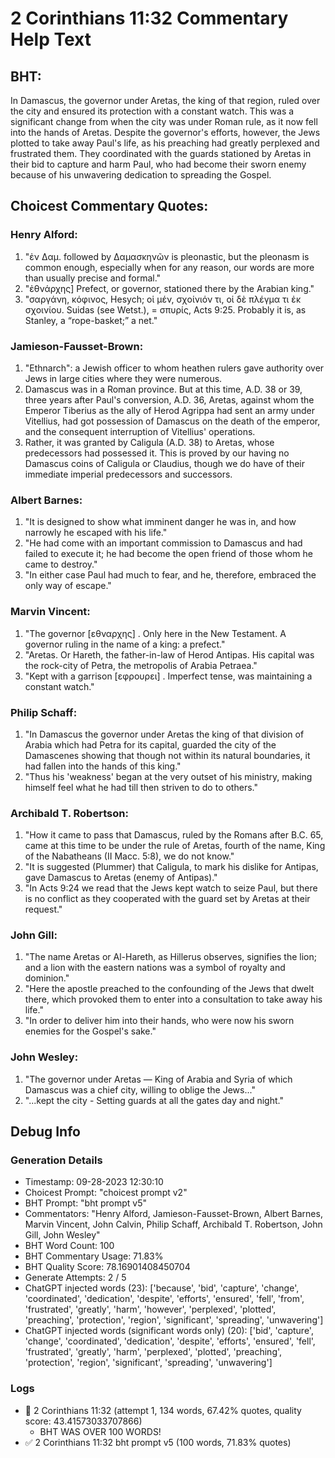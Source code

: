 # 2 Corinthians 11:32 Commentary Help Text

## BHT:
In Damascus, the governor under Aretas, the king of that region, ruled over the city and ensured its protection with a constant watch. This was a significant change from when the city was under Roman rule, as it now fell into the hands of Aretas. Despite the governor's efforts, however, the Jews plotted to take away Paul's life, as his preaching had greatly perplexed and frustrated them. They coordinated with the guards stationed by Aretas in their bid to capture and harm Paul, who had become their sworn enemy because of his unwavering dedication to spreading the Gospel.

## Choicest Commentary Quotes:
### Henry Alford:
1. "ἐν Δαμ. followed by Δαμασκηνῶν is pleonastic, but the pleonasm is common enough, especially when for any reason, our words are more than usually precise and formal."
2. "ἐθνάρχης] Prefect, or governor, stationed there by the Arabian king."
3. "σαργάνη, κόφινος, Hesych; οἱ μέν, σχοίνιόν τι, οἱ δὲ πλέγμα τι ἐκ σχοινίου. Suidas (see Wetst.), = σπυρίς, Acts 9:25. Probably it is, as Stanley, a “rope-basket;” a net."

### Jamieson-Fausset-Brown:
1. "Ethnarch": a Jewish officer to whom heathen rulers gave authority over Jews in large cities where they were numerous.
2. Damascus was in a Roman province. But at this time, A.D. 38 or 39, three years after Paul's conversion, A.D. 36, Aretas, against whom the Emperor Tiberius as the ally of Herod Agrippa had sent an army under Vitellius, had got possession of Damascus on the death of the emperor, and the consequent interruption of Vitellius' operations.
3. Rather, it was granted by Caligula (A.D. 38) to Aretas, whose predecessors had possessed it. This is proved by our having no Damascus coins of Caligula or Claudius, though we do have of their immediate imperial predecessors and successors.

### Albert Barnes:
1. "It is designed to show what imminent danger he was in, and how narrowly he escaped with his life."
2. "He had come with an important commission to Damascus and had failed to execute it; he had become the open friend of those whom he came to destroy."
3. "In either case Paul had much to fear, and he, therefore, embraced the only way of escape."

### Marvin Vincent:
1. "The governor [εθναρχης] . Only here in the New Testament. A governor ruling in the name of a king: a prefect."
2. "Aretas. Or Hareth, the father-in-law of Herod Antipas. His capital was the rock-city of Petra, the metropolis of Arabia Petraea."
3. "Kept with a garrison [εφρουρει] . Imperfect tense, was maintaining a constant watch."

### Philip Schaff:
1. "In Damascus the governor under Aretas the king of that division of Arabia which had Petra for its capital, guarded the city of the Damascenes showing that though not within its natural boundaries, it had fallen into the hands of this king." 
2. "Thus his 'weakness' began at the very outset of his ministry, making himself feel what he had till then striven to do to others."

### Archibald T. Robertson:
1. "How it came to pass that Damascus, ruled by the Romans after B.C. 65, came at this time to be under the rule of Aretas, fourth of the name, King of the Nabatheans (II Macc. 5:8), we do not know."
2. "It is suggested (Plummer) that Caligula, to mark his dislike for Antipas, gave Damascus to Aretas (enemy of Antipas)."
3. "In Acts 9:24 we read that the Jews kept watch to seize Paul, but there is no conflict as they cooperated with the guard set by Aretas at their request."

### John Gill:
1. "The name Aretas or Al-Hareth, as Hillerus observes, signifies the lion; and a lion with the eastern nations was a symbol of royalty and dominion."
2. "Here the apostle preached to the confounding of the Jews that dwelt there, which provoked them to enter into a consultation to take away his life."
3. "In order to deliver him into their hands, who were now his sworn enemies for the Gospel's sake."

### John Wesley:
1. "The governor under Aretas — King of Arabia and Syria of which Damascus was a chief city, willing to oblige the Jews..."
2. "...kept the city - Setting guards at all the gates day and night."


## Debug Info
### Generation Details
- Timestamp: 09-28-2023 12:30:10
- Choicest Prompt: "choicest prompt v2"
- BHT Prompt: "bht prompt v5"
- Commentators: "Henry Alford, Jamieson-Fausset-Brown, Albert Barnes, Marvin Vincent, John Calvin, Philip Schaff, Archibald T. Robertson, John Gill, John Wesley"
- BHT Word Count: 100
- BHT Commentary Usage: 71.83%
- BHT Quality Score: 78.16901408450704
- Generate Attempts: 2 / 5
- ChatGPT injected words (23):
	['because', 'bid', 'capture', 'change', 'coordinated', 'dedication', 'despite', 'efforts', 'ensured', 'fell', 'from', 'frustrated', 'greatly', 'harm', 'however', 'perplexed', 'plotted', 'preaching', 'protection', 'region', 'significant', 'spreading', 'unwavering']
- ChatGPT injected words (significant words only) (20):
	['bid', 'capture', 'change', 'coordinated', 'dedication', 'despite', 'efforts', 'ensured', 'fell', 'frustrated', 'greatly', 'harm', 'perplexed', 'plotted', 'preaching', 'protection', 'region', 'significant', 'spreading', 'unwavering']

### Logs
- 🔄 2 Corinthians 11:32 (attempt 1, 134 words, 67.42% quotes, quality score: 43.41573033707866) 
	- BHT WAS OVER 100 WORDS!
- ✅ 2 Corinthians 11:32 bht prompt v5 (100 words, 71.83% quotes)
